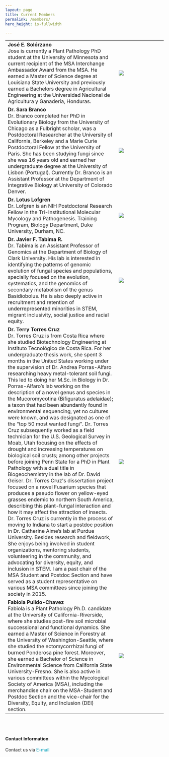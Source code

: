 ```yaml
---
layout: page
title: Current Members
permalink: /members/
hero_height: is-fullwidth

---
```



<table style="width:100%; border:none;" cellspacing="10" >

<tr style="border:none;">
  <td style="border: none;font-size:16px;">
    <span style="font-weight:700;">José E. Solórzano</span>
    <br>
Jose is currently a Plant Pathology PhD student at the University of Minnesota and current recipient of the MSA Interchange Ambassador Award from the MSA. He earned a Master of Science degree at Louisiana State University and previously earned a Bachelors degree in Agricultural Engineering at the Universidad Nacional de Agricultura y Ganaderia, Honduras.
  </td>
  <td style="width:30%;border:none;font-size:16px;">
    <img src= "{{ "/assets/site_images/Jose.jpg" | relative_url }}"/>
  </td>
</tr>


<tr style="border:none;">
  <td style="border: none;font-size:16px;">
    <span style="font-weight:700;">Dr. Sara Branco</span>
    <br>
Dr. Branco completed her PhD in Evolutionary Biology from the University of Chicago as a Fulbright scholar, was a Postdoctoral Researcher at the University of California, Berkeley and a Marie Curie Postdoctoral Fellow at the University of Paris. She has been studying fungi since she was 16 years old and earned her undergraduate degree at the University of Lisbon (Portugal). Currently Dr. Branco is an Assistant Professor at the Department of Integrative Biology at University of Colorado Denver.
  </td>
  <td style="width:30%;border:none;font-size:16px;">
    <img src= "{{ "assets/site_images/sb.jpg" | relative_url }}"/>
  </td>
</tr>
  

<tr style="border:none;">
  <td style="border: none;font-size:16px;">
    <span style="font-weight:700;">Dr. Lotus Lofgren</span> 
<br>
Dr. Lofgren is an NIH Postdoctoral Research Fellow in the Tri-Institutional Molecular Mycology and Pathogenesis. Training Program, Biology Department, Duke University, Durham, NC.
    </td>
    <td style="width:30%;border:none;font-size:16px;">
	<img src= "{{ "assets/site_images/Lof.jpg" | relative_url }}"/>
    </td>
</tr>

  
<tr style="border:none;">
  <td style="border: none;font-size:16px;">
    <span style="font-weight:700;"> Dr. Javier F. Tabima R.</span>
    <br>
Dr. Tabima is an Assistant Professor of Genomics at the Department of Biology of Clark University. His lab is interested in identifying the patterns of genomic evolution of fungal species and populations, specially focused on the evolution, systematics, and the genomics of secondary metabolism of the genus Basidiobolus. He is also deeply active in recruitment and retention of underrepresented minorities in STEM, migrant inclusivity, social justice and racial equity.
  </td>
  <td style="width:30%;border:none;font-size:16px;">
    <img src= "{{ "assets/site_images/jv.jpg" | relative_url }}"/>
  </td>
</tr>
	
	
<tr style="border:none;">
  <td style="border: none;font-size:16px;">
    <span style="font-weight:700;"> Dr. Terry Torres Cruz</span>
    <br>
Dr. Torres Cruz is from Costa Rica where she studied Biotechnology Engineering at Instituto Tecnológico de Costa Rica. For her undergraduate thesis work, she spent 3 months in the United States working under the supervision of Dr. Andrea Porras-Alfaro researching heavy metal-tolerant soil fungi. This led to doing her M.Sc. in Biology in Dr. Porras-Alfaro’s lab working on the description of a novel genus and species in the Mucoromycotina (Bifiguratus adelaidae); a taxon that had been abundantly found in environmental sequencing, yet no cultures were known, and was designated as one of the “top 50 most wanted fungi”. Dr. Torres Cruz subsequently worked as a field technician for the U.S. Geological Survey in Moab, Utah focusing on the effects of drought and increasing temperatures on biological soil crusts; among other projects before joining Penn State for a PhD in Plant Pathology with a dual title in Biogeochemistry in the lab of Dr. David Geiser. Dr. Torres Cruz's dissertation project focused on a novel Fusarium species that produces a pseudo flower on yellow-eyed grasses endemic to northern South America, describing this plant-fungal interaction and how it may affect the attraction of insects. Dr. Torres Cruz is currently in the process of moving to Indiana to start a postdoc position in Dr. Catherine Aime’s lab at Purdue University. Besides research and fieldwork, She enjoys being involved in student organizations, mentoring students, volunteering in the community, and advocating for diversity, equity, and inclusion in STEM. I am a past chair of the MSA Student and Postdoc Section and have served as a student representative on various MSA committees since joining the society in 2015.
  </td>
  <td style="width:30%;border:none;font-size:16px;">
    <img src= "{{ "assets/site_images/tr.jpg" | relative_url }}"/>
  </td>
</tr>	
	
  
<tr style="border:none;">
  <td style="border: none;font-size:16px;">
    <span style="font-weight:700;"> Fabiola Pulido-Chavez</span>
    <br>
Fabiola is a Plant Pathology Ph.D. candidate at the University of California-Riverside, where she studies post-fire soil microbial successional and functional dynamics. She earned a Master of Science in Forestry at the University of Washington-Seattle,  where she studied the ectomycorrhizal fungi of burned Ponderosa pine forest. Moreover, she earned a Bachelor of Science in Environmental Science from California State University-Fresno. She is also active in various committees within the Mycological Society of America (MSA), including the merchandise chair on the MSA-Student and Postdoc Section and the vice-chair for the Diversity, Equity, and Inclusion (DEI) section.
  </td>
  <td style="width:30%;border:none;font-size:16px;">
    <img src= "{{ "assets/site_images/fab.jpeg" | relative_url }}"/>
  </td>
</tr>	
  
	
</table>


<br><br>

#### Contact Information  
Contact us via <a href="mailto:ttorresc@purdue.edu" style="text-decoration: none; color:#039fb9">E-mail</a>
